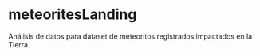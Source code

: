 # meteoritesLanding
Análisis de datos para dataset de meteoritos registrados impactados en la Tierra.
